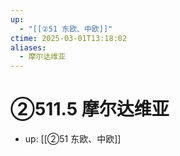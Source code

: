 ```yaml
---
up:
  - "[[②51 东欧、中欧]]"
ctime: 2025-03-01T13:18:02
aliases:
  - 摩尔达维亚
---
```


# ②511.5 摩尔达维亚

- up: [[②51 东欧、中欧]]
